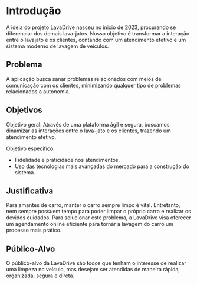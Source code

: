 # Introdução

A ideia do projeto LavaDrive nasceu no inicio de 2023, procurando se diferenciar dos demais lava-jatos. Nosso objetivo é transformar a interação entre o lavajato e os clientes, contando com um atendimento efetivo e um sistema moderno de lavagem de veiculos.

## Problema

A aplicação busca sanar problemas relacionados com meios de comunicação com os clientes, minimizando qualquer tipo de problemas relacionados a autonomia.

## Objetivos

Objetivo geral: Através de uma plataforma ágil e segura, buscamos dinamizar as interações entre o lava-jato e os clientes, trazendo um atendimento efetivo.

Objetivo especifíco:
<ul>
 <li>Fidelidade e praticidade nos atendimentos. </li>
 <li>Uso das tecnologias mais avançadas do mercado para a construção do sistema. </li>
</ul>

## Justificativa

Para amantes de carro, manter o carro sempre limpo é vital. Entretanto, nem sempre possuem tempo para poder limpar o próprio carro e realizar os devidos cuidados. Para solucionar este problema, a LavaDrive visa oferecer um agendamento online eficiente para tornar a lavagem do carro um processo mais prático. 


## Público-Alvo

O público-alvo da LavaDrive são todos que tenham o interesse de realizar uma limpeza no veículo, mas desejam ser atendidas de maneira rápida, organizada, segura e direta.
